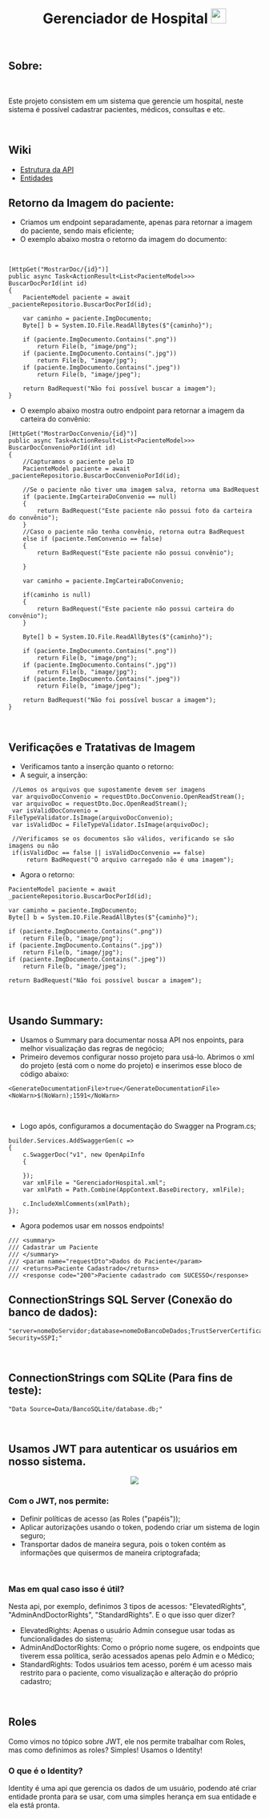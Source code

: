 <h1 align="center">Gerenciador de Hospital <img src="https://raw.githubusercontent.com/tomchen/stack-icons/master/logos/c-sharp.svg" width="30px"></h1>
<br/>

<h2>Sobre:</h2>
<br/>

<p>Este projeto consistem em um sistema que gerencie um hospital, neste sistema é possível cadastrar pacientes, médicos, consultas e etc.</p>
<br/>

<h2>Wiki</h2>
<ul>
	<li><a href="https://github.com/LuisFernandoPBPereira/GerenciadorHospital_CRUD_CSharp/wiki/Estrutura-da-API">Estrutura da API</a></li>
	<li><a href="https://github.com/LuisFernandoPBPereira/GerenciadorHospital_CRUD_CSharp/wiki/Entidades">Entidades</a></li>
</ul>

<h2>Retorno da Imagem do paciente:</h2>
<ul>
	<li>Criamos um endpoint separadamente, apenas para retornar a imagem do paciente, sendo mais eficiente;</li>
	<li>O exemplo abaixo mostra o retorno da imagem do documento:</li>
</ul>
<br/>

```
[HttpGet("MostrarDoc/{id}")]
public async Task<ActionResult<List<PacienteModel>>> BuscarDocPorId(int id)
{
    PacienteModel paciente = await _pacienteRepositorio.BuscarDocPorId(id);
    
    var caminho = paciente.ImgDocumento;
    Byte[] b = System.IO.File.ReadAllBytes($"{caminho}");

    if (paciente.ImgDocumento.Contains(".png"))
        return File(b, "image/png");
    if (paciente.ImgDocumento.Contains(".jpg"))
        return File(b, "image/jpg");
    if (paciente.ImgDocumento.Contains(".jpeg"))
        return File(b, "image/jpeg");

    return BadRequest("Não foi possível buscar a imagem");
}
```
<ul>
	<li>O exemplo abaixo mostra outro endpoint para retornar a imagem da carteira do convênio:</li>
</ul>

```
[HttpGet("MostrarDocConvenio/{id}")]
public async Task<ActionResult<List<PacienteModel>>> BuscarDocConvenioPorId(int id)
{
    //Capturamos o paciente pelo ID
    PacienteModel paciente = await _pacienteRepositorio.BuscarDocConvenioPorId(id);

    //Se o paciente não tiver uma imagem salva, retorna uma BadRequest
    if (paciente.ImgCarteiraDoConvenio == null)
    {
        return BadRequest("Este paciente não possui foto da carteira do convênio");
    }
    //Caso o paciente não tenha convênio, retorna outra BadRequest
    else if (paciente.TemConvenio == false)
    {
        return BadRequest("Este paciente não possui convênio");

    }

    var caminho = paciente.ImgCarteiraDoConvenio;

    if(caminho is null)
    {
        return BadRequest("Este paciente não possui carteira do convênio");
    }

    Byte[] b = System.IO.File.ReadAllBytes($"{caminho}");

    if (paciente.ImgDocumento.Contains(".png"))
        return File(b, "image/png");
    if (paciente.ImgDocumento.Contains(".jpg"))
        return File(b, "image/jpg");
    if (paciente.ImgDocumento.Contains(".jpeg"))
        return File(b, "image/jpeg");

    return BadRequest("Não foi possível buscar a imagem");
}
```
<br/>

<h2>Verificações e Tratativas de Imagem</h2>
<ul>
	<li>Verificamos tanto a inserção quanto o retorno:</li>
	<li>A seguir, a inserção:</li>
</ul>

```
 //Lemos os arquivos que supostamente devem ser imagens
 var arquivoDocConvenio = requestDto.DocConvenio.OpenReadStream();
 var arquivoDoc = requestDto.Doc.OpenReadStream();
 var isValidDocConvenio = FileTypeValidator.IsImage(arquivoDocConvenio);
 var isValidDoc = FileTypeValidator.IsImage(arquivoDoc);
 
 //Verificamos se os documentos são válidos, verificando se são imagens ou não
 if(isValidDoc == false || isValidDocConvenio == false)
     return BadRequest("O arquivo carregado não é uma imagem");
```
<ul>
	<li>Agora o retorno:</li>
</ul>

```
PacienteModel paciente = await _pacienteRepositorio.BuscarDocPorId(id);

var caminho = paciente.ImgDocumento;
Byte[] b = System.IO.File.ReadAllBytes($"{caminho}");

if (paciente.ImgDocumento.Contains(".png"))
    return File(b, "image/png");
if (paciente.ImgDocumento.Contains(".jpg"))
    return File(b, "image/jpg");
if (paciente.ImgDocumento.Contains(".jpeg"))
    return File(b, "image/jpeg");

return BadRequest("Não foi possível buscar a imagem");
```

<br/>



<h2>Usando Summary:</h2>
<ul>
	<li>Usamos o Summary para documentar nossa API nos enpoints, para melhor visualização das regras de negócio;</li>
	<li>Primeiro devemos configurar nosso projeto para usá-lo. Abrimos o xml do projeto (está com o nome do projeto) e inserimos esse bloco de código abaixo:</li>
</ul>

```
<GenerateDocumentationFile>true</GenerateDocumentationFile>
<NoWarn>$(NoWarn);1591</NoWarn>
```
<br/>
<ul>
	<li>Logo após, configuramos a documentação do Swagger na Program.cs;</li>
</ul>

```
builder.Services.AddSwaggerGen(c =>
{   
    c.SwaggerDoc("v1", new OpenApiInfo
    {

    });
    var xmlFile = "GerenciadorHospital.xml";
    var xmlPath = Path.Combine(AppContext.BaseDirectory, xmlFile);

    c.IncludeXmlComments(xmlPath);
});
```
<ul>
	<li>Agora podemos usar em nossos endpoints!</li>
</ul>

```
/// <summary>
/// Cadastrar um Paciente
/// </summary>
/// <param name="requestDto">Dados do Paciente</param>
/// <returns>Paciente Cadastrado</returns>
/// <response code="200">Paciente cadastrado com SUCESSO</response>
```

<h2>ConnectionStrings SQL Server (Conexão do banco de dados):</h2>

```
"server=nomeDoServidor;database=nomeDoBancoDeDados;TrustServerCertificate=True;Integrated Security=SSPI;"
```
<br/>

<h2>ConnectionStrings com SQLite (Para fins de teste):</h2>

```
"Data Source=Data/BancoSQLite/database.db;"
```
<br/>

<h2>Usamos JWT para autenticar os usuários em nosso sistema.</h2>
<div align="center">
	<img src="https://github.com/LuisFernandoPBPereira/GerenciadorHospital_CRUD_CSharp/assets/86135150/b8f8b462-bc18-4d07-a115-032ca2830bb7"/>
</div>

<h3>Com o JWT, nos permite:</h3>
<ul>
	<li>Definir políticas de acesso (as Roles ("papéis"));</li>
	<li>Aplicar autorizações usando o token, podendo criar um sistema de login seguro;</li>
	<li>Transportar dados de maneira segura, pois o token contém as informações que quisermos de maneira criptografada;</li>
</ul>

<br/>

<h3>Mas em qual caso isso é útil?</h3>
<p>
	Nesta api, por exemplo, definimos 3 tipos de acessos: "ElevatedRights", "AdminAndDoctorRights", "StandardRights". E o que isso quer dizer?
	<ul>
		<li>ElevatedRights: Apenas o usuário Admin consegue usar todas as funcionalidades do sistema;</li>
		<li>AdminAndDoctorRights: Como o próprio nome sugere, os endpoints que tiverem essa política, serão acessados apenas pelo Admin e o Médico;</li>
		<li>StandardRights: Todos usuários tem acesso, porém é um acesso mais restrito para o paciente, como visualização e alteração do próprio cadastro;</li>
	</ul>
</p>
<br/>

<h2>Roles</h2>
<p>
	Como vimos no tópico sobre JWT, ele nos permite trabalhar com Roles, mas como definimos as roles? Simples! Usamos o Identity!
</p>
<h3>O que é o Identity?</h3>
<p>Identity é uma api que gerencia os dados de um usuário, podendo até criar entidade pronta para se usar, com uma simples herança em sua entidade e ela está pronta.</p>

